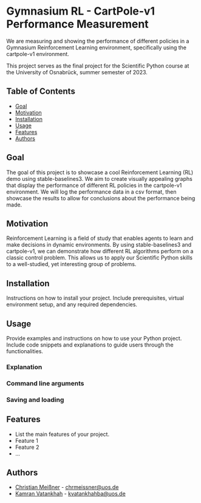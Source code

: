 # Gymnasium RL - CartPole-v1 Performance Measurement

We are measuring and showing the performance of different policies in a Gymnasium Reinforcement Learning environment, specifically using the cartpole-v1 environment.

This project serves as the final project for the Scientific Python course at the University of Osnabrück, summer semester of 2023.


## Table of Contents

- [Goal](#goal)
- [Motivation](#motivation)
- [Installation](#installation)
- [Usage](#usage)
- [Features](#features)
- [Authors](#authors)

## Goal

The goal of this project is to showcase a cool Reinforcement Learning (RL) demo using stable-baselines3. We aim to create visually appealing graphs that display the performance of different RL policies in the cartpole-v1 environment.
We will log the performance data in a csv format, then showcase the results to allow for conclusions about the performance being made.

## Motivation

Reinforcement Learning is a field of study that enables agents to learn and make decisions in dynamic environments. 
By using stable-baselines3 and cartpole-v1, we can demonstrate how different RL algorithms perform on a classic control problem. 
This allows us to apply our Scientific Python skills to a well-studied, yet interesting group of problems.

## Installation

Instructions on how to install your project. Include prerequisites, virtual environment setup, and any required dependencies.

## Usage

Provide examples and instructions on how to use your Python project. Include code snippets and explanations to guide users through the functionalities.
### Explanation

### Command line arguments

### Saving and loading

## Features

- List the main features of your project.
- Feature 1
- Feature 2
- ...


## Authors

- [Christian Meißner](https://github.com/christian-meissner) - chrmeissner@uos.de
- [Kamran Vatankhah](https://github.com/kamranvat) - kvatankhahba@uos.de




